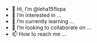 - 👋 Hi, I’m @leha15flopa
- 👀 I’m interested in ...
- 🌱 I’m currently learning ...
- 💞️ I’m looking to collaborate on ...
- 📫 How to reach me ...

<!---
leha15flopa/leha15flopa is a ✨ special ✨ repository because its `README.md` (this file) appears on your GitHub profile.
You can click the Preview link to take a look at your changes.
--->
